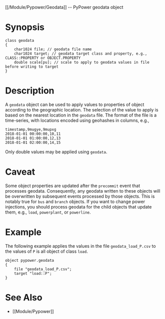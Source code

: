 [[/Module/Pypower/Geodata]] -- PyPower geodata object

# Synopsis

~~~
class geodata 
{
    char1024 file; // geodata file name
    char1024 target; // geodata target class and property, e.g., CLASS::PROPERTY or OBJECT.PROPERTY
    double scale[pu]; // scale to apply to geodata values in file before writing to target
}
~~~

# Description

A `geodata` object can be used to apply values to properties of object
according to the geographic location. The selection of the value to apply is
based on the nearest location in the `geodata` file. The format of the file
is a time-series, with locations encoded using geohashes in columns, e.g.,

~~~
timestamp,9mugye,9mupxg
2018-01-01 00:00:00,10,11
2018-01-01 01:00:00,12,13
2018-01-01 02:00:00,14,15
~~~

Only double values may be applied using `geodata`.

# Caveat

Some object properties are updated after the `precommit` event that processes
geodata. Consequently, any geodata written to these objects will be
overwritten by subsequent events processed by those objects. This is notably
true for `bus` and `branch` objects. If you want to change power injections, 
you should process geodata for the child objects that update them, e.g., `load`,
`powerplant`, or `powerline`.

# Example

The following example applies the values in the file `geodata_load_P.csv` to the
values of `P` is all object of class `load`.

~~~
object pypower.geodata
{
    file "geodata_load_P.csv";
    target "load::P";
}
~~~

# See Also

* [[Module/Pypower]]
